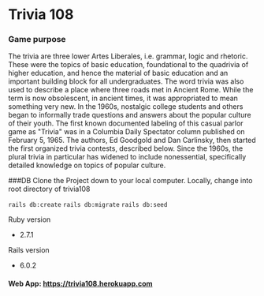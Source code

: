 # Trivia 108

### Game purpose

The trivia are three lower Artes Liberales, i.e. grammar, logic and rhetoric. These were the topics of basic education, foundational to the quadrivia of higher education, and hence the material of basic education and an important building block for all undergraduates. The word trivia was also used to describe a place where three roads met in Ancient Rome. While the term is now obsolescent, in ancient times, it was appropriated to mean something very new. In the 1960s, nostalgic college students and others began to informally trade questions and answers about the popular culture of their youth. The first known documented labeling of this casual parlor game as "Trivia" was in a Columbia Daily Spectator column published on February 5, 1965. The authors, Ed Goodgold and Dan Carlinsky, then started the first organized trivia contests, described below. Since the 1960s, the plural trivia in particular has widened to include nonessential, specifically detailed knowledge on topics of popular culture.

###DB
Clone the Project down to your local computer.
Locally, change into root directory of  trivia108

`rails db:create`
`rails db:migrate`
`rails db:seed`

Ruby version
- 2.7.1

Rails version
- 6.0.2

#### Web App: <https://trivia108.herokuapp.com>
